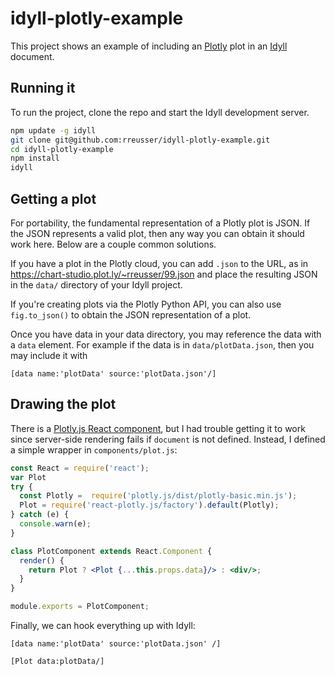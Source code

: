 # idyll-plotly-example

This project shows an example of including an [Plotly](http://plotly.com/) plot in an [Idyll](https://idyll-lang.org/) document.

## Running it

To run the project, clone the repo and start the Idyll development server.

```sh
npm update -g idyll
git clone git@github.com:rreusser/idyll-plotly-example.git
cd idyll-plotly-example
npm install
idyll
```

## Getting a plot

For portability, the fundamental representation of a Plotly plot is JSON. If the JSON represents a valid plot, then any way you can obtain it should work here. Below are a couple common solutions.

If you have a plot in the Plotly cloud, you can add `.json` to the URL, as in https://chart-studio.plot.ly/~rreusser/99.json and place the resulting JSON in the `data/` directory of your Idyll project.

If you're creating plots via the Plotly Python API, you can also use `fig.to_json()` to obtain the JSON representation of a plot.

Once you have data in your data directory, you may reference the data with a `data` element. For example if the data is in `data/plotData.json`, then you may include it with

```
[data name:'plotData' source:'plotData.json'/]
```

## Drawing the plot

There is a [Plotly.js React component](https://plot.ly/javascript/react/), but I had trouble getting it to work since server-side rendering fails if `document` is not defined. Instead, I defined a simple wrapper in `components/plot.js`:

```jsx
const React = require('react');
var Plot
try {
  const Plotly =  require('plotly.js/dist/plotly-basic.min.js');
  Plot = require('react-plotly.js/factory').default(Plotly);
} catch (e) {
  console.warn(e);
}

class PlotComponent extends React.Component {
  render() {
    return Plot ? <Plot {...this.props.data}/> : <div/>;
  }
}

module.exports = PlotComponent;
```

Finally, we can hook everything up with Idyll:

```
[data name:'plotData' source:'plotData.json' /]

[Plot data:plotData/]
```
